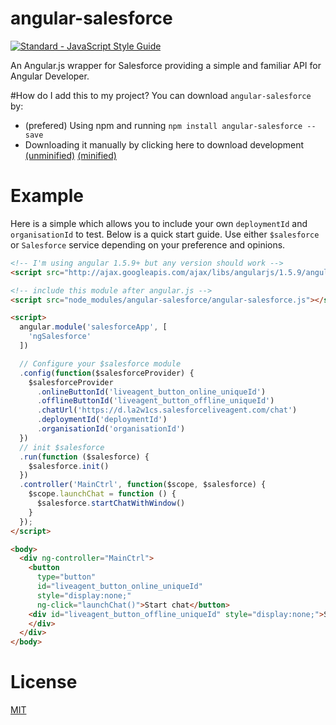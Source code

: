 # angular-salesforce
[![Standard - JavaScript Style Guide](https://img.shields.io/badge/code%20style-standard-brightgreen.svg)](http://standardjs.com/)

An Angular.js wrapper for Salesforce providing a simple and familiar API for Angular Developer.

#How do I add this to my project?
You can download `angular-salesforce` by:

* (prefered) Using npm and running `npm install angular-salesforce --save`
* Downloading it manually by clicking here to download development [(unminified)](https://cdn.rawgit.com/arkaitzgarro/angular-salesforce/master/angular-salesforce.js) [(minified)](https://cdn.rawgit.com/arkaitzgarro/angular-salesforce/master/angular-salesforce.min.js)

# Example
Here is a simple which allows you to include your own `deploymentId` and `organisationId` to test. Below is a quick start guide. Use either `$salesforce` or `Salesforce` service depending on your preference and opinions.

````html
<!-- I'm using angular 1.5.9+ but any version should work -->
<script src="http://ajax.googleapis.com/ajax/libs/angularjs/1.5.9/angular.js"></script>

<!-- include this module after angular.js -->
<script src="node_modules/angular-salesforce/angular-salesforce.js"></script>

<script>
  angular.module('salesforceApp', [
    'ngSalesforce'
  ])

  // Configure your $salesforce module
  .config(function($salesforceProvider) {
    $salesforceProvider
      .onlineButtonId('liveagent_button_online_uniqueId')
      .offlineButtonId('liveagent_button_offline_uniqueId')
      .chatUrl('https://d.la2w1cs.salesforceliveagent.com/chat')
      .deploymentId('deploymentId')
      .organisationId('organisationId')
  })
  // init $salesforce
  .run(function ($salesforce) {
    $salesforce.init()
  })
  .controller('MainCtrl', function($scope, $salesforce) {
    $scope.launchChat = function () {
      $salesforce.startChatWithWindow()
    }
  });
</script>

<body>
  <div ng-controller="MainCtrl">
    <button
      type="button"
      id="liveagent_button_online_uniqueId"
      style="display:none;"
      ng-click="launchChat()">Start chat</button>
    <div id="liveagent_button_offline_uniqueId" style="display:none;">Service not available</span>
    </div>
  </div>
</body>
````

# License
[MIT](https://github.com/arkaitzgarro/angular-salesforce/blob/master/LICENSE)
